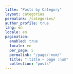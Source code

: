 ```yaml
---
title: "Posts by Category"
layout: categories
permalink: /categories/
author_profile: true
lang: en
locale: en
pagination:
  enabled: true
  locale: en
  per_page: 5
  permalink: "/page/:num/"
  title: ":title – page :num"
  collection: "posts"
---
```

